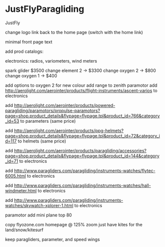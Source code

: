 JustFlyParagliding
==================

JustFly


change logo link back to the home page (switch with the home link)

minimal front page text

add prod catalogs:

electronics: radios, variometers, wind meters


spark glider $3500
change element 2 -> $3300
change oxygen 2 -> $800
change oxygen 1 -> $400


add options to oxygen 2 for new colour
add range to zenith paramotor
add http://aerolight.com/aerointer/products/flight-instruments/ascent-varios to electronics

add http://aerolight.com/aerointer/products/powered-paragliding/paramotors/propulse-paramotors?page=shop.product_details&flypage=flypage.tpl&product_id=766&category_id=53 to parameters (same price)

add http://aerolight.com/aerointer/products/ppg-helmets?page=shop.product_details&flypage=flypage.tpl&product_id=72&category_id=117 to helmets (same price)

add http://aerolight.com/aerointer/products/paragliding/accessories?page=shop.product_details&flypage=flypage.tpl&product_id=144&category_id=71 to electronics

add http://www.paragliders.com/paragliding/instruments-watches/flytec-6005.html to electronics

add http://www.paragliders.com/paragliding/instruments-watches/hall-windmeter.html to electronics

add http://www.paragliders.com/paragliding/instruments-watches/skywatch-xplorer-1.html to electronics

paramotor add mini plane top 80



copy flyozone.com homepage @ 125% zoom
just have kites for the land/snow/kitesurf

keep paragliders, parameter, and speed wings
